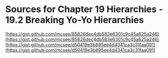 # Sources for Chapter 19 Hierarchies - 19.2 Breaking Yo-Yo Hierarchies

[https://gist.github.com/mcsee/85826dec4db583e6301c9c45a625a246](https://gist.github.com/mcsee/85826dec4db583e6301c9c45a625a246)
[https://gist.github.com/mcsee/d50419e3b895ee4d4341ca3c31faa091](https://gist.github.com/mcsee/d50419e3b895ee4d4341ca3c31faa091)